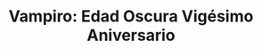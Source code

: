 ---
collection: rolLudoteca
title: 'Vampiro: Edad Oscura Vigésimo Aniversario'
image: vampiro-edad-oscura-vigesimo-aniversario.jpeg
editorial: 'Nosolorol'
editorial_ref: 'VEO001'
isbn:
type: 'Básico'
web: https://www.nosolorol.com/es/vampiro-edad-oscura/416/vampiro-edad-oscura-vigesimo-aniversario
format: 'Libro tapa dura'
system: 'Vampiro'
created_at: '2021-01-08T13:02:23+00:00'
---